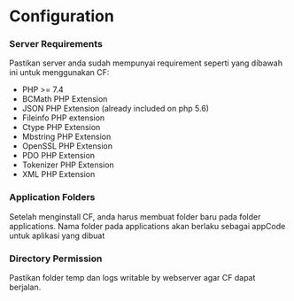 # Configuration

### Server Requirements

Pastikan server anda sudah  mempunyai requirement seperti yang dibawah ini untuk menggunakan CF:

- PHP >= 7.4
- BCMath PHP Extension
- JSON PHP Extension (already included on php 5.6)
- Fileinfo PHP extension
- Ctype PHP Extension
- Mbstring PHP Extension
- OpenSSL PHP Extension
- PDO PHP Extension
- Tokenizer PHP Extension
- XML PHP Extension


### Application Folders
Setelah menginstall CF, anda harus membuat folder baru pada folder applications. Nama folder pada applications akan berlaku sebagai appCode untuk aplikasi yang dibuat


### Directory Permission
Pastikan folder temp dan logs writable by webserver agar CF dapat berjalan.
